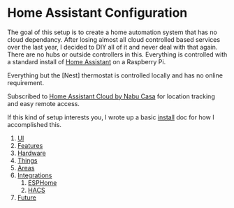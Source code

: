 # Home Assistant Configuration

The goal of this setup is to create a home automation system that has no cloud dependancy.  After losing almost all cloud controlled based services over the last year, I decided to DIY all of it and never deal with that again.  There are no hubs or outside controllers in this.  Everything is controlled with a standard install of [Home Assistant] on a Raspberry Pi.

Everything but the [Nest] thermostat is controlled locally and has no online requirement.

Subscribed to [Home Assistant Cloud by Nabu Casa] for location tracking and easy remote access.

If this kind of setup interests you, I wrote up a basic [install](INSTALL.md) doc for how I accomplished this.

1. [UI](UI.md)
2. [Features](FEATURES.md)
3. [Hardware](HARDWARE.md)
4. [Things](THINGS.md)
5. [Areas](AREAS.md)
6. [Integrations](INTEGRATIONS.md)
    1. [ESPHome](ESPHOME.md)
    2. [HACS](HACS.md)
7. [Future](FUTURE.md)

[Home Assistant Cloud by Nabu Casa]: https://www.nabucasa.com
[Home Assistant]: https://www.home-assistant.io
